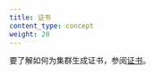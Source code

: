 ```yaml
---
title: 证书
content_type: concept
weight: 20
---
```

<!--
title: Certificates
content_type: concept
weight: 20
-->

<!-- overview -->

<!--
To learn how to generate certificates for your cluster, see [Certificates](/docs/tasks/administer-cluster/certificates/).
-->
要了解如何为集群生成证书，参阅[证书](/zh-cn/docs/tasks/administer-cluster/certificates/)。

